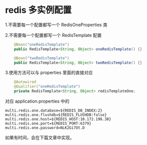 # redis 多实例配置
1.不需要每一个配置都写一个 RedisOneProperties 类

2.不需要每一个配置都写一个 RedisTemplate 配置

```java
    @Bean("oneRedisTemplate")
    public RedisTemplate<String, Object> oneRedisTemplate() {}

    @Bean("twoRedisTemplate")
    public RedisTemplate<String, Object> twoRedisTemplate() {}
```

3.使用方法可以与 properties 里面的直接对应

```java
    @Autowired
    @Qualifier("oneRedisTemplate")
    private RedisTemplate<String, Object> redisTemplateOne;
```

对应 application.properties 中的

```properties
multi.redis.one.database=${REDIS_DB_INDEX:2}
multi.redis.one.flushdb=${REDIS_FLUSHDB:false}
multi.redis.one.host=${REDIS_HOST:10.172.198.38}
multi.redis.one.port=${REDIS_PORT:6379}
multi.redis.one.password=NLK2Gi7Ot.D
```

如果有时间，会在下篇文章中实现。